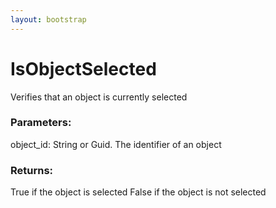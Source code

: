 ```yaml
---
layout: bootstrap
---
```


# IsObjectSelected

Verifies that an object is currently selected
          

### Parameters:

object_id: String or Guid. The identifier of an object
        

### Returns:


True if the object is selected
False if the object is not selected
        


